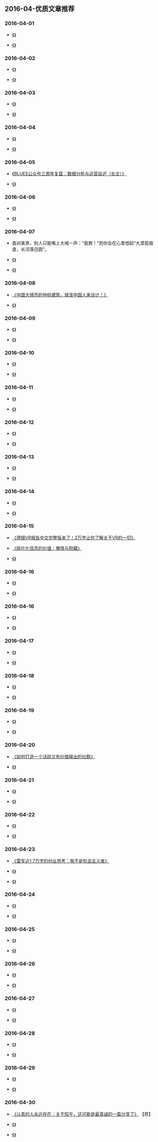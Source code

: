 

## 2016-04-优质文章推荐


### 2016-04-01

- [《》]()

- [《》]()


### 2016-04-02

- [《》]()

- [《》]()

### 2016-04-03

- [《》]()

- [《》]()

### 2016-04-04

- [《》]()

- [《》]()


### 2016-04-05

- [《BLUES公众号三周年复盘：数据分析与运营自述（长文）》](https://mp.weixin.qq.com/s/UwOEXF4hhkkCLooJkY1SPg)

- [《》]()


### 2016-04-06

- [《》]()

- [《》]()



### 2016-04-07

- 面对美景，别人只能嘴上大喊一声：“我靠！”而你会在心里想起“大漠孤烟直，长河落日圆”。


- [《》]()

- [《》]()


### 2016-04-08

- [《中国大城市的地标建筑，就该中国人来设计！》](https://mp.weixin.qq.com/s/CVQWKGNf2z8qjEi0BQUfxQ)

- [《》]()


### 2016-04-09

- [《》]()

- [《》]()



### 2016-04-10

- [《》]()

- [《》]()


### 2016-04-11

- [《》]()

- [《》]()


### 2016-04-12

- [《》]()

- [《》]()


### 2016-04-13

- [《》]()

- [《》]()

### 2016-04-14

- [《》]()

- [《》]()


### 2016-04-15

- [《德银VR报告中文完整版来了！2万字让你了解关于VR的一切》](https://mp.weixin.qq.com/s/lNItKLXKF2dZGGzUYMdniA)

- [《碎片化信息的价值：懒惰与慰藉》](https://mp.weixin.qq.com/s/JnLvms7yNe8d6-rDw_QGxQ)

- [《》]()


### 2016-04-16

- [《》]()

- [《》]()



### 2016-04-16

- [《》]()

- [《》]()


### 2016-04-17

- [《》]()

- [《》]()


### 2016-04-18

- [《》]()

- [《》]()

### 2016-04-19

- [《》]()

- [《》]()

### 2016-04-20

- [《如何打造一个活跃又有价值输出的社群》](http://www.woshipm.com/operate/322503.html)

- [《》]()


### 2016-04-21

- [《》]()

- [《》]()


### 2016-04-22

- [《》]()

- [《》]()


### 2016-04-23

- [《雷军近1.7万字的创业思考：我不是机会主义者》](https://www.lieyunwang.com/archives/169654)

- [《》]()

- [《》]()



### 2016-04-24

- [《》]()

- [《》]()


### 2016-04-25

- [《》]()

- [《》]()


### 2016-04-26

- [《》]()

- [《》]()


### 2016-04-27

- [《》]()

- [《》]()


### 2016-04-28

- [《》]()

- [《》]()


### 2016-04-29

- [《》]()

- [《》]()


### 2016-04-30

- [《认真的人永远存在：关于知乎，这可能是最真诚的一篇分享了》](https://www.huxiu.com/article/147187.html) 【荐】

- [《》]()

- [《》]()




